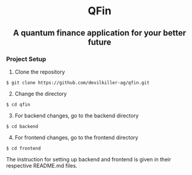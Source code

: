 <h1 style='text-align: center;'>QFin</h1>
<h2 style='text-align: center;'>A quantum finance application for your better future</h2>

<h3>Project Setup</h3>

1. Clone the repository
```
$ git clone https://github.com/devilkiller-ag/qfin.git
```
2. Change the directory
```
$ cd qfin
```
3. For backend changes, go to the backend directory
```
$ cd backend
```
4. For frontend changes, go to the frontend directory
```
$ cd frontend
```

The instruction for setting up backend and frontend is given in their respective README.md files.